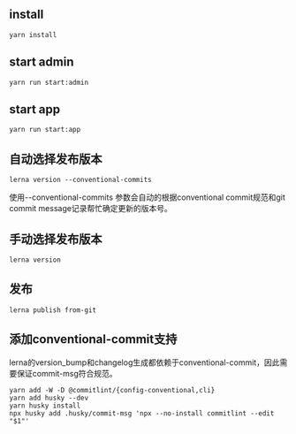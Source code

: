 ## install

`yarn install`

## start admin
`yarn run start:admin`

## start app

`yarn run start:app`

## 自动选择发布版本

`lerna version --conventional-commits`

使用--conventional-commits 参数会自动的根据conventional commit规范和git commit message记录帮忙确定更新的版本号。

## 手动选择发布版本

`lerna version`

## 发布

`lerna publish from-git`


## 添加conventional-commit支持

lerna的version_bump和changelog生成都依赖于conventional-commit，因此需要保证commit-msg符合规范。
```
yarn add -W -D @commitlint/{config-conventional,cli}
yarn add husky --dev
yarn husky install
npx husky add .husky/commit-msg 'npx --no-install commitlint --edit "$1"'

```